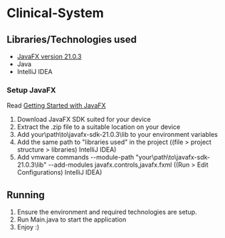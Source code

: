 ﻿# Clinical-System

## Libraries/Technologies used
* [JavaFX version 21.0.3](https://gluonhq.com/products/javafx/)
* Java
* IntelliJ IDEA

### Setup JavaFX
Read [Getting Started with JavaFX](https://openjfx.io/openjfx-docs/#introduction)

1. Download JavaFX SDK suited for your device
2. Extract the .zip file to a suitable location on your device
3. Add your\path\to\javafx-sdk-21.0.3\lib to your environment variables
4. Add the same path to "libraries used" in the project ((file > project structure > libraries) IntelliJ IDEA)
5. Add vmware commands --module-path "your\path\to\javafx-sdk-21.0.3\lib" --add-modules javafx.controls,javafx.fxml ((Run > Edit Configurations) IntelliJ IDEA)

## Running

1. Ensure the environment and required technologies are setup.
2. Run Main.java to start the application
3. Enjoy :)